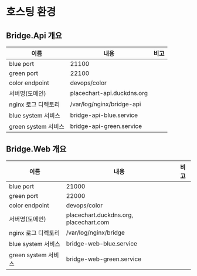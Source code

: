 # 호스팅 환경

## Bridge.Api 개요
| 이름 | 내용| 비고|
|---|---|---|
| blue port| 21100 | |
| green port|22100 | |
| color endpoint | devops/color  | |
| 서버명(도메인)| placechart-api.duckdns.org | |
| nginx 로그 디렉토리 | /var/log/nginx/bridge-api | |
| blue system 서비스 | bridge-api-blue.service | |
| green system 서비스 | bridge-api-green.service | |


## Bridge.Web 개요
| 이름 | 내용| 비고|
|---|---|---|
| blue port| 21000 | |
| green port|22000 | |
| color endpoint | devops/color | |
| 서버명(도메인)| placechart.duckdns.org, placechart.com | |
| nginx 로그 디렉토리 | /var/log/nginx/bridge | |
| blue system 서비스 | bridge-web-blue.service | |
| green system 서비스 | bridge-web-green.service | |

